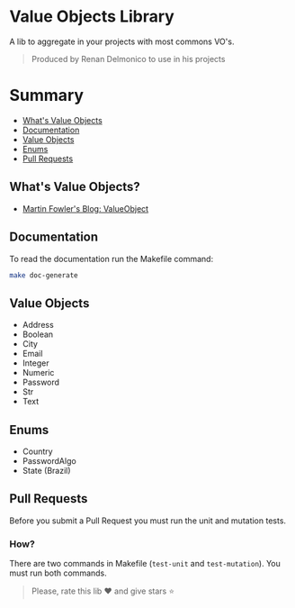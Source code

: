 # Value Objects Library

A lib to aggregate in your projects with most commons VO's.

> Produced by Renan Delmonico to use in his projects

# Summary

- [What's Value Objects](#whats-value-objects)
- [Documentation](#documentation)
- [Value Objects](#value-objects)
- [Enums](#enums)
- [Pull Requests](#pull-requests)

## What's Value Objects?

- [Martin Fowler's Blog: ValueObject](https://martinfowler.com/bliki/ValueObject.html)

## Documentation

To read the documentation run the Makefile command:
```sh
make doc-generate
```

## Value Objects

- Address
- Boolean
- City
- Email
- Integer
- Numeric
- Password
- Str
- Text

## Enums

- Country
- PasswordAlgo
- State (Brazil)

## Pull Requests

Before you submit a Pull Request you must run the unit and mutation tests.

### How?

There are two commands in Makefile (`test-unit` and `test-mutation`). You must run both commands.

> Please, rate this lib ❤️ and give stars ⭐
